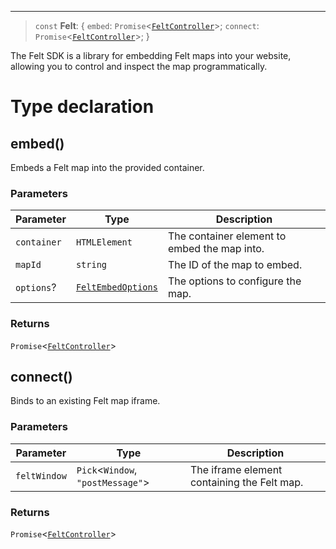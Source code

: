***

> `const` **Felt**: \{ `embed`: `Promise`\<[`FeltController`](FeltController.md)>; `connect`: `Promise`\<[`FeltController`](FeltController.md)>; }

The Felt SDK is a library for embedding Felt maps into your website,
allowing you to control and inspect the map programmatically.

# Type declaration

## embed()

Embeds a Felt map into the provided container.

### Parameters

| Parameter   | Type                                      | Description                                  |
| ----------- | ----------------------------------------- | -------------------------------------------- |
| `container` | `HTMLElement`                             | The container element to embed the map into. |
| `mapId`     | `string`                                  | The ID of the map to embed.                  |
| `options`?  | [`FeltEmbedOptions`](FeltEmbedOptions.md) | The options to configure the map.            |

### Returns

`Promise`\<[`FeltController`](FeltController.md)>

## connect()

Binds to an existing Felt map iframe.

### Parameters

| Parameter    | Type                               | Description                                 |
| ------------ | ---------------------------------- | ------------------------------------------- |
| `feltWindow` | `Pick`\<`Window`, `"postMessage"`> | The iframe element containing the Felt map. |

### Returns

`Promise`\<[`FeltController`](FeltController.md)>
